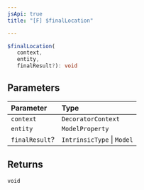 ```yaml
---
jsApi: true
title: "[F] $finalLocation"

---
```

```ts
$finalLocation(
   context, 
   entity, 
   finalResult?): void
```

## Parameters

| Parameter | Type |
| :------ | :------ |
| `context` | `DecoratorContext` |
| `entity` | `ModelProperty` |
| `finalResult`? | `IntrinsicType` \| `Model` |

## Returns

`void`
